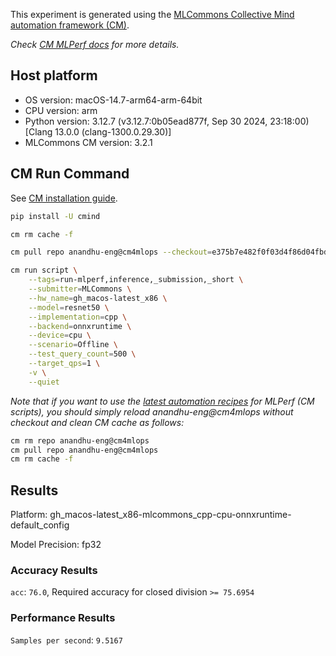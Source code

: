 This experiment is generated using the [MLCommons Collective Mind automation framework (CM)](https://github.com/mlcommons/cm4mlops).

*Check [CM MLPerf docs](https://docs.mlcommons.org/inference) for more details.*

## Host platform

* OS version: macOS-14.7-arm64-arm-64bit
* CPU version: arm
* Python version: 3.12.7 (v3.12.7:0b05ead877f, Sep 30 2024, 23:18:00) [Clang 13.0.0 (clang-1300.0.29.30)]
* MLCommons CM version: 3.2.1

## CM Run Command

See [CM installation guide](https://docs.mlcommons.org/inference/install/).

```bash
pip install -U cmind

cm rm cache -f

cm pull repo anandhu-eng@cm4mlops --checkout=e375b7e482f0f03d4f86d04fbdcf7b73cbba323a

cm run script \
	--tags=run-mlperf,inference,_submission,_short \
	--submitter=MLCommons \
	--hw_name=gh_macos-latest_x86 \
	--model=resnet50 \
	--implementation=cpp \
	--backend=onnxruntime \
	--device=cpu \
	--scenario=Offline \
	--test_query_count=500 \
	--target_qps=1 \
	-v \
	--quiet
```
*Note that if you want to use the [latest automation recipes](https://docs.mlcommons.org/inference) for MLPerf (CM scripts),
 you should simply reload anandhu-eng@cm4mlops without checkout and clean CM cache as follows:*

```bash
cm rm repo anandhu-eng@cm4mlops
cm pull repo anandhu-eng@cm4mlops
cm rm cache -f

```

## Results

Platform: gh_macos-latest_x86-mlcommons_cpp-cpu-onnxruntime-default_config

Model Precision: fp32

### Accuracy Results 
`acc`: `76.0`, Required accuracy for closed division `>= 75.6954`

### Performance Results 
`Samples per second`: `9.5167`
